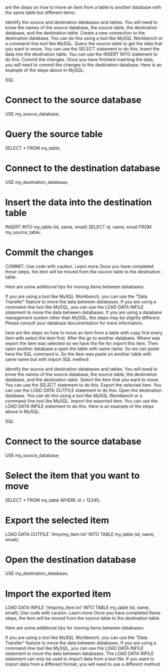 


are the steps on how to move an item from a table to another database with the same table but different items:

Identify the source and destination databases and tables. You will need to know the names of the source database, the source table, the destination database, and the destination table.
Create a new connection to the destination database. You can do this using a tool like MySQL Workbench or a command-line tool like MySQL.
Query the source table to get the data that you want to move. You can use the SELECT statement to do this.
Insert the data into the destination table. You can use the INSERT INTO statement to do this.
Commit the changes. Once you have finished inserting the data, you will need to commit the changes to the destination database.
Here is an example of the steps above in MySQL:

SQL
# Connect to the source database
USE my_source_database;

# Query the source table
SELECT * FROM my_table;

# Connect to the destination database
USE my_destination_database;

# Insert the data into the destination table
INSERT INTO my_table (id, name, email)
SELECT id, name, email FROM my_source_table;

# Commit the changes
COMMIT;
Use code with caution. Learn more
Once you have completed these steps, the item will be moved from the source table to the destination table.

Here are some additional tips for moving items between databases:

If you are using a tool like MySQL Workbench, you can use the "Data Transfer" feature to move the data between databases.
If you are using a command-line tool like MySQL, you can use the LOAD DATA INFILE statement to move the data between databases.
If you are using a database management system other than MySQL, the steps may be slightly different. Please consult your database documentation for more information.





here are the steps on how to move an item from a table with copy first every item with select the item first. After the go to another database. Where was export the item was selected so we have the file for import this item. Then open another database a open the table with same name. So we can paste here the SQL command is. So the item was paste on another table with same name but with import SQL method:

Identify the source and destination databases and tables. You will need to know the names of the source database, the source table, the destination database, and the destination table.
Select the item that you want to move. You can use the SELECT statement to do this.
Export the selected item. You can use the LOAD DATA OUTFILE statement to do this.
Open the destination database. You can do this using a tool like MySQL Workbench or a command-line tool like MySQL.
Import the exported item. You can use the LOAD DATA INFILE statement to do this.
Here is an example of the steps above in MySQL:

SQL
# Connect to the source database
USE my_source_database;

# Select the item that you want to move
SELECT * FROM my_table WHERE id = 12345;

# Export the selected item
LOAD DATA OUTFILE '/tmp/my_item.txt' INTO TABLE my_table (id, name, email);

# Open the destination database
USE my_destination_database;

# Import the exported item
LOAD DATA INFILE '/tmp/my_item.txt' INTO TABLE my_table (id, name, email);
Use code with caution. Learn more
Once you have completed these steps, the item will be moved from the source table to the destination table.

Here are some additional tips for moving items between databases:

If you are using a tool like MySQL Workbench, you can use the "Data Transfer" feature to move the data between databases.
If you are using a command-line tool like MySQL, you can use the LOAD DATA INFILE statement to move the data between databases.
The LOAD DATA INFILE statement can only be used to import data from a text file. If you want to import data from a different format, you will need to use a different method.
